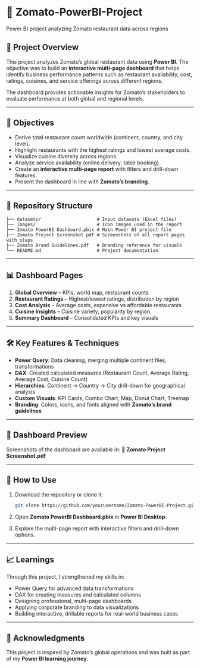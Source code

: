 # 🍴 Zomato-PowerBI-Project
Power BI project analyzing Zomato restaurant data across regions

## 📌 Project Overview

This project analyzes Zomato’s global restaurant data using **Power BI**. The objective was to build an **interactive multi-page dashboard** that helps identify business performance patterns such as restaurant availability, cost, ratings, cuisines, and service offerings across different regions.

The dashboard provides actionable insights for Zomato’s stakeholders to evaluate performance at both global and regional levels.

---

## 🎯 Objectives

* Derive total restaurant count worldwide (continent, country, and city level).
* Highlight restaurants with the highest ratings and lowest average costs.
* Visualize cuisine diversity across regions.
* Analyze service availability (online delivery, table booking).
* Create an **interactive multi-page report** with filters and drill-down features.
* Present the dashboard in line with **Zomato’s branding**.

---

## 📂 Repository Structure

```
├── datasets/                     # Input datasets (Excel files)  
├── Images/                       # Icon images used in the report  
├── Zomato PowerBI Dashboard.pbix # Main Power BI project file  
├── Zomato Project Screenshot.pdf # Screenshots of all report pages with steps  
├── Zomato Brand Guidelines.pdf   # Branding reference for visuals  
└── README.md                     # Project documentation  
```

---

## 📊 Dashboard Pages

1. **Global Overview** – KPIs, world map, restaurant counts
2. **Restaurant Ratings** – Highest/lowest ratings, distribution by region
3. **Cost Analysis** – Average costs, expensive vs affordable restaurants
4. **Cuisine Insights** – Cuisine variety, popularity by region
5. **Summary Dashboard** – Consolidated KPIs and key visuals

---

## 🛠️ Key Features & Techniques

* **Power Query**: Data cleaning, merging multiple continent files, transformations
* **DAX**: Created calculated measures (Restaurant Count, Average Rating, Average Cost, Cuisine Count)
* **Hierarchies**: Continent → Country → City drill-down for geographical analysis
* **Custom Visuals**: KPI Cards, Combo Chart, Map, Donut Chart, Treemap
* **Branding**: Colors, icons, and fonts aligned with **Zomato’s brand guidelines**

---

## 📸 Dashboard Preview

Screenshots of the dashboard are available in:
📄 **Zomato Project Screenshot.pdf**

---

## 🚀 How to Use

1. Download the repository or clone it:

   ```bash
   git clone https://github.com/yourusername/Zomato-PowerBI-Project.git
   ```
2. Open **Zomato PowerBI Dashboard.pbix** in **Power BI Desktop**.
3. Explore the multi-page report with interactive filters and drill-down options.

---

## 📈 Learnings

Through this project, I strengthened my skills in:

* Power Query for advanced data transformations
* DAX for creating measures and calculated columns
* Designing professional, multi-page dashboards
* Applying corporate branding to data visualizations
* Building interactive, drillable reports for real-world business cases

---

## 🙌 Acknowledgments

This project is inspired by Zomato’s global operations and was built as part of my **Power BI learning journey**.
